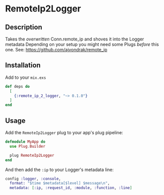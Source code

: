 # RemoteIp2Logger

## Description

Takes the _overwritten_ Conn.remote_ip and shoves it into the Logger metadata
Depending on your setup you might need some Plugs _before_ this one.
See: https://github.com/ajvondrak/remote_ip

## Installation
Add to your `mix.exs`

```elixir
def deps do
  [
    {:remote_ip_2_logger, "~> 0.1.0"}
  ]
end
```

## Usage 
Add the `RemoteIp2Logger` plug to your app's plug pipeline:

```elixir
defmodule MyApp do
  use Plug.Builder

  plug RemoteIp2Logger
end
```

And then add the `:ip` to your Logger's metadata line:
```elixir
config :logger, :console,
  format: "$time $metadata[$level] $message\n",
  metadata: [:ip, :request_id, :module, :function, :line]
```
